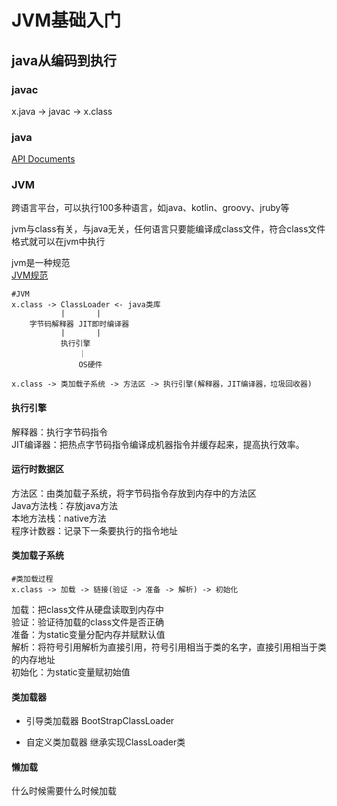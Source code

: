 # JVM基础入门

## java从编码到执行

### javac
x.java -> javac -> x.class  

### java
[API Documents](https://docs.oracle.com/en/java/javase/index.html)
 
### JVM
跨语言平台，可以执行100多种语言，如java、kotlin、groovy、jruby等

jvm与class有关，与java无关，任何语言只要能编译成class文件，符合class文件格式就可以在jvm中执行

jvm是一种规范  
[JVM规范](https://docs.oracle.com/javase/specs/index.html)
```
#JVM
x.class -> ClassLoader <- java类库  
           |       |
    字节码解释器 JIT即时编译器
           |       |
           执行引擎
               ｜
               OS硬件
        
x.class -> 类加载子系统 -> 方法区 -> 执行引擎(解释器，JIT编译器，垃圾回收器)
```
#### 执行引擎
解释器：执行字节码指令  
JIT编译器：把热点字节码指令编译成机器指令并缓存起来，提高执行效率。

#### 运行时数据区
方法区：由类加载子系统，将字节码指令存放到内存中的方法区  
Java方法栈：存放java方法  
本地方法栈：native方法  
程序计数器：记录下一条要执行的指令地址

#### 类加载子系统
```
#类加载过程
x.class -> 加载 -> 链接(验证 -> 准备 -> 解析) -> 初始化

```
加载：把class文件从硬盘读取到内存中  
验证：验证待加载的class文件是否正确  
准备：为static变量分配内存并赋默认值  
解析：将符号引用解析为直接引用，符号引用相当于类的名字，直接引用相当于类的内存地址  
初始化：为static变量赋初始值

#### 类加载器
- 引导类加载器 BootStrapClassLoader

- 自定义类加载器 继承实现ClassLoader类

#### 懒加载
什么时候需要什么时候加载
